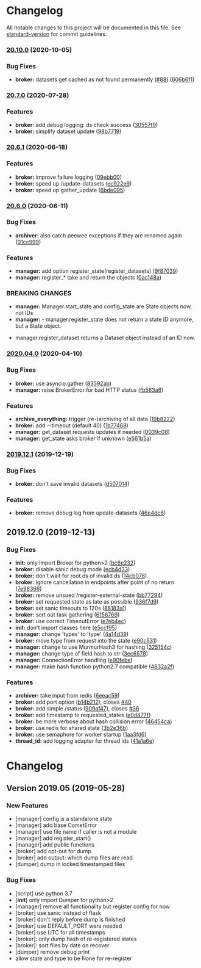 # Changelog

All notable changes to this project will be documented in this file. See [standard-version](https://github.com/conventional-changelog/standard-version) for commit guidelines.



### [20.10.0](https://github.com/chime-experiment/comet/compare/v20.7.0...v20.10.0) (2020-10-05)


### Bug Fixes

* **broker:** datasets get cached as not found permanently ([#88](https://github.com/chime-experiment/comet/issues/88)) ([606b6f1](https://github.com/chime-experiment/comet/commit/606b6f1959580d59df3c9c55922cbf6f2a01a697))



### [20.7.0](https://github.com/chime-experiment/comet/compare/20.6.1...20.7.0) (2020-07-28)


### Features

* **broker:** add debug logging: ds check success ([30557f9](https://github.com/chime-experiment/comet/commit/30557f9c56f1d0d563393a0c9854b7f790ec57bf))
* **broker:** simplify dataset update ([98b7719](https://github.com/chime-experiment/comet/commit/98b771932811a7b3dbca584ef95ce53e997d00f7))



### [20.6.1](https://github.com/chime-experiment/comet/compare/20.6.0...20.6.1) (2020-06-18)


### Features

* **broker:** improve failure logging ([09ebb00](https://github.com/chime-experiment/comet/commit/09ebb00e6d9a2d20303f5526b0903a5887ac1bcc))
* **broker:** speed up /update-datasets ([ec922e9](https://github.com/chime-experiment/comet/commit/ec922e9d392c3a87cfc68d4ea881b1048d7acc7e))
* **broker:** speed up gather_update ([6bde095](https://github.com/chime-experiment/comet/commit/6bde0954e5d915f491c074517b9766b52edbcaa4))



### [20.6.0](https://github.com/chime-experiment/comet/compare/2020.04.0...20.6.0) (2020-06-11)


### Bug Fixes

* **archiver:** also catch peewee exceptions if they are renamed again ([01cc999](https://github.com/chime-experiment/comet/commit/01cc9996fa49979f109a91ee84a1f833ff6efef7))


### Features

* **manager:** add option register_state(register_datasets) ([9f87039](https://github.com/chime-experiment/comet/commit/9f87039bf496742c05ee7c8e37ea061f409fecb2))
* **manager:** register_* take and return the objects ([0ac148a](https://github.com/chime-experiment/comet/commit/0ac148ad8a3e1c8faa0deee7ec4619fc9b8a3b67))


### BREAKING CHANGES

* **manager:** Manager.start_state and config_state are State objects now, not IDs
* **manager:** - manager.register_state does not return a state ID anymore, but a State
object.
- manager.register_dataset returns a Dataset object instead of an ID now.




### [2020.04.0](https://github.com/chime-experiment/comet/compare/2019.12.1...2020.04.0) (2020-04-10)


### Bug Fixes

* **broker:** use asyncio.gather ([83592ab](https://github.com/chime-experiment/comet/commit/83592ab))
* **manager:** raise BrokerError for bad HTTP status ([fb563a6](https://github.com/chime-experiment/comet/commit/fb563a6))


### Features

* **archive_everything:** trigger (re-)archiving of all data ([19b8222](https://github.com/chime-experiment/comet/commit/19b8222))
* **broker:** add --timeout (default 40) ([1b77468](https://github.com/chime-experiment/comet/commit/1b77468))
* **manager:** get_dataset requests updates if needed ([0039c08](https://github.com/chime-experiment/comet/commit/0039c08))
* **manager:** get_state asks broker if unknown ([e561b5a](https://github.com/chime-experiment/comet/commit/e561b5a))

### [2019.12.1](https://github.com/chime-experiment/comet/compare/2019.12.0...2019.12.1) (2019-12-19)


### Bug Fixes

* **broker:** don't save invalid datasets ([d507014](https://github.com/chime-experiment/comet/commit/d507014))


### Features

* **broker:** remove debug log from update-datasets ([46e4dc6](https://github.com/chime-experiment/comet/commit/46e4dc6))

## 2019.12.0 (2019-12-13)


### Bug Fixes

* **__init__:** only import Broker for python>2 ([bc6e232](https://github.com/chime-experiment/comet/commit/bc6e232))
* **broker:** disable sanic debug mode ([ecb4d33](https://github.com/chime-experiment/comet/commit/ecb4d33))
* **broker:** don't wait for root ds of invalid ds ([14cb078](https://github.com/chime-experiment/comet/commit/14cb078))
* **broker:** ignore cancellation in endpoints after point of no return ([7e98366](https://github.com/chime-experiment/comet/commit/7e98366))
* **broker:** remove unsued /register-external-state ([bb77294](https://github.com/chime-experiment/comet/commit/bb77294))
* **broker:** set requested state as late as possible ([936f7d9](https://github.com/chime-experiment/comet/commit/936f7d9))
* **broker:** set sanic timeouts to 120s ([88183a1](https://github.com/chime-experiment/comet/commit/88183a1))
* **broker:** sort out task gathering ([6156769](https://github.com/chime-experiment/comet/commit/6156769))
* **broker:** use correct TimeoutError ([e7eb4ec](https://github.com/chime-experiment/comet/commit/e7eb4ec))
* **init:** don't import classes here ([e5ccf95](https://github.com/chime-experiment/comet/commit/e5ccf95))
* **manager:** change 'types' to 'type' ([4a14d39](https://github.com/chime-experiment/comet/commit/4a14d39))
* **broker:** move type from request into the state ([e90c531](https://github.com/chime-experiment/comet/commit/e90c531))
* **manager:** change to use MurmurHash3 for hashing ([325154c](https://github.com/chime-experiment/comet/commit/325154c))
* **manager:** change type of field hash to str ([3ec6578](https://github.com/chime-experiment/comet/commit/3ec6578))
* **manager:** ConnectionError handling ([e90febe](https://github.com/chime-experiment/comet/commit/e90febe))
* **manager:** make hash function python2.7 compatible ([4832a2f](https://github.com/chime-experiment/comet/commit/4832a2f))

### Features

* **archiver:** take input from redis ([6eeac59](https://github.com/chime-experiment/comet/commit/6eeac59))
* **broker:** add port option ([b14b212](https://github.com/chime-experiment/comet/commit/b14b212)), closes [#40](https://github.com/chime-experiment/comet/issues/40)
* **broker:** add simple /status ([909af47](https://github.com/chime-experiment/comet/commit/909af47)), closes [#36](https://github.com/chime-experiment/comet/issues/36)
* **broker:** add timestamp to requested_states ([e0d477f](https://github.com/chime-experiment/comet/commit/e0d477f))
* **broker:** be more verbose about hash collision error ([46454ca](https://github.com/chime-experiment/comet/commit/46454ca))
* **broker:** use redis for shared state ([3b2e36b](https://github.com/chime-experiment/comet/commit/3b2e36b))
* **broker:** use semaphore for worker startup ([1aa3fd6](https://github.com/chime-experiment/comet/commit/1aa3fd6))
* **thread_id:** add logging adapter for thread ids ([41a1a6e](https://github.com/chime-experiment/comet/commit/41a1a6e))

# Changelog



## Version 2019.05 (2019-05-28)

### New Features
- [manager] config is a standalone state
- [manager] add base CometError
- [manager] use file name if caller is not a module
- [manager] add register_start()
- [manager] add public functions
- [broker] add opt-out for dump
- [broker] add output: which dump files are read
- [dumper] dump in locked timestamped files


### Bug Fixes
- [script] use python 3.7
- [__init__] only import Dumper for python>2
- [manager] remove all functionality but register config for now
- [broker] use sanic instead of flask
- [broker] don't reply before dump is finished
- [broker] use DEFAULT_PORT were needed
- [broker] use UTC for all timestamps
- [broker]: only dump hash of re-registered states
- [broker]: sort files by date on recover
- [dumper] remove debug print
- allow state and type to be None for re-register
